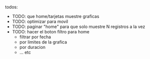 

todos:
- TODO: que home/tarjetas muestre graficas
- TODO: optimizar para movil
- TODO: paginar "home" para que solo muestre N registros a la vez
- TODO: hacer el boton filtro para home
    - filtrar por fecha
    - por limites de la grafica
    - por duracion
    - ... etc

